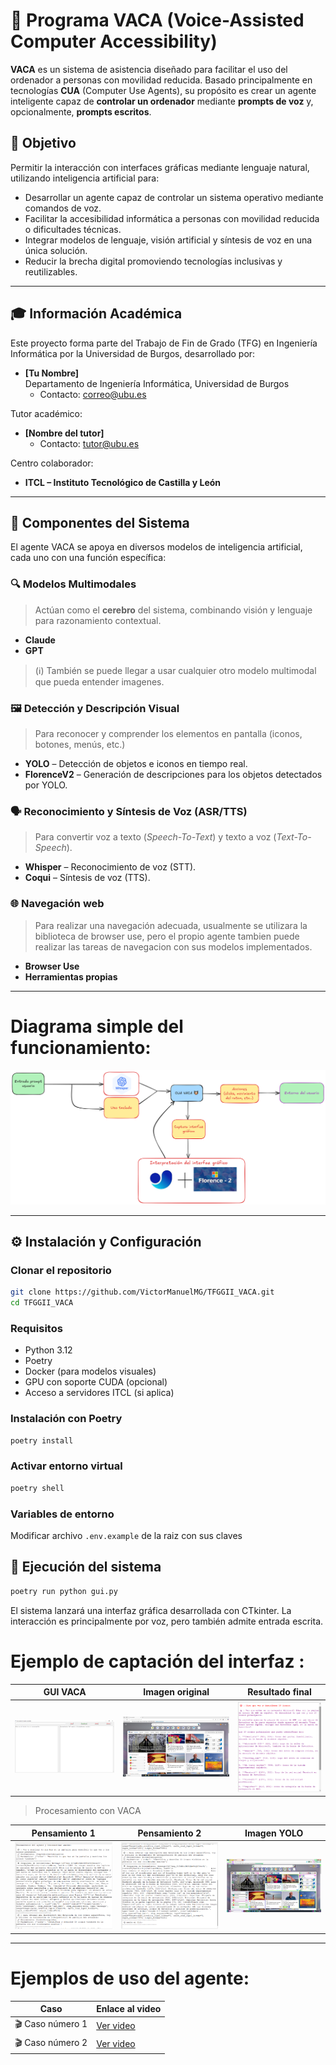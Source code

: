 # 🐄 Programa VACA (Voice-Assisted Computer Accessibility)

**VACA** es un sistema de asistencia diseñado para facilitar el uso del ordenador a personas con movilidad reducida. Basado principalmente en tecnologías **CUA** (Computer Use Agents), su propósito es crear un agente inteligente capaz de **controlar un ordenador** mediante **prompts de voz** y, opcionalmente, **prompts escritos**.

## 🚀 Objetivo

Permitir la interacción con interfaces gráficas mediante lenguaje natural, utilizando inteligencia artificial para:

- Desarrollar un agente capaz de controlar un sistema operativo mediante comandos de voz.
- Facilitar la accesibilidad informática a personas con movilidad reducida o dificultades técnicas.
- Integrar modelos de lenguaje, visión artificial y síntesis de voz en una única solución.
- Reducir la brecha digital promoviendo tecnologías inclusivas y reutilizables.


---

## 🎓 Información Académica

Este proyecto forma parte del Trabajo de Fin de Grado (TFG) en Ingeniería Informática por la Universidad de Burgos, desarrollado por:

- **[Tu Nombre]**  
  Departamento de Ingeniería Informática, Universidad de Burgos  
  - Contacto: correo@ubu.es

Tutor académico:

- **[Nombre del tutor]**  
  - Contacto: tutor@ubu.es

Centro colaborador:

- **ITCL – Instituto Tecnológico de Castilla y León**

---

## 🧠 Componentes del Sistema

El agente VACA se apoya en diversos modelos de inteligencia artificial, cada uno con una función específica:

### 🔍 Modelos Multimodales

> Actúan como el **cerebro** del sistema, combinando visión y lenguaje para razonamiento contextual.

- **Claude**
- **GPT**

> (ℹ) También se puede llegar a usar cualquier otro modelo multimodal que pueda entender imagenes.

### 🖼️ Detección y Descripción Visual

> Para reconocer y comprender los elementos en pantalla (iconos, botones, menús, etc.)

- **YOLO** – Detección de objetos e iconos en tiempo real.
- **FlorenceV2** – Generación de descripciones para los objetos detectados por YOLO.

### 🗣️ Reconocimiento y Síntesis de Voz (ASR/TTS)

> Para convertir voz a texto (_Speech-To-Text_) y texto a voz (_Text-To-Speech_).

- **Whisper** – Reconocimiento de voz (STT).
- **Coqui** – Síntesis de voz (TTS).

### 🌐 Navegación web

> Para realizar una navegación adecuada, usualmente se utilizara la biblioteca de browser use, pero el propio agente tambien puede realizar las tareas de navegacion con sus modelos implementados.

- **Browser Use**
- **Herramientas propias**

---
# Diagrama simple del funcionamiento:

![Diagrama CUA](assets/CUA%20FLOW.png)

---


## ⚙️ Instalación y Configuración

### Clonar el repositorio

```bash
git clone https://github.com/VictorManuelMG/TFGGII_VACA.git
cd TFGGII_VACA
```

### Requisitos

- Python 3.12
- Poetry
- Docker (para modelos visuales)
- GPU con soporte CUDA (opcional)
- Acceso a servidores ITCL (si aplica)

### Instalación con Poetry

```bash
poetry install
```

### Activar entorno virtual

```bash
poetry shell
```

### Variables de entorno

Modificar archivo `.env.example` de la raiz con sus claves

## 🚀 Ejecución del sistema

```bash
poetry run python gui.py
```

El sistema lanzará una interfaz gráfica desarrollada con CTkinter. La interacción es principalmente por voz, pero también admite entrada escrita.


# Ejemplo de captación del interfaz :


| GUI VACA | Imagen original | Resultado final |
|:--------:|:----------------:|:----------------:|
| ![GUI VACA](assets/GUI_inicial.png) | ![Imagen original](assets/ejemplo_original.jpeg) | ![Prompt y respuesta](assets/resultado_final.png) |

>Procesamiento con VACA

| Pensamiento 1 | Pensamiento 2 | Imagen YOLO |
|:-------------:|:-------------:|:-----------:|
| ![Pensamiento 1](assets/Pensamientos_1.png) | ![Pensamiento 2](assets/Pensamientos_2.png) | ![YOLO](assets/ejemplo_yoloed.jpeg) |

---

# Ejemplos de uso del agente:

| Caso | Enlace al video |
|------|------------------|
| 🎬 Caso número 1 | [Ver video](assets/cua_example1.mp4) |
| 🎬 Caso número 2 | [Ver video](assets/cua_example2.mp4) |